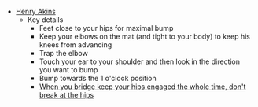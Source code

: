 - [Henry Akins](https://youtu.be/RiIBK-moBdE)
	- Key details
		- Feet close to your hips for maximal bump
		- Keep your elbows on the mat (and tight to your body) to keep his knees from advancing
		- Trap the elbow
		- Touch your ear to your shoulder and then look in the direction you want to bump
		- Bump towards the 1 o'clock position
		- [When you bridge keep your hips engaged the whole time, don't break at the hips](https://youtu.be/RiIBK-moBdE?t=400)